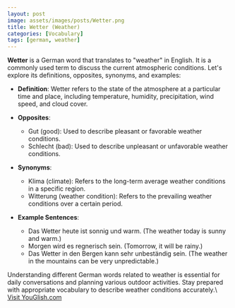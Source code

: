 ```yaml
---
layout: post
image: assets/images/posts/Wetter.png
title: Wetter (Weather)
categories: [Vocabulary]
tags: [german, weather]
---
```


**Wetter** is a German word that translates to "weather" in English. It is a commonly used term to discuss the current atmospheric conditions. Let's explore its definitions, opposites, synonyms, and examples:

- **Definition**: Wetter refers to the state of the atmosphere at a particular time and place, including temperature, humidity, precipitation, wind speed, and cloud cover.

- **Opposites**: 
  - Gut (good): Used to describe pleasant or favorable weather conditions.
  - Schlecht (bad): Used to describe unpleasant or unfavorable weather conditions.

- **Synonyms**: 
  - Klima (climate): Refers to the long-term average weather conditions in a specific region.
  - Witterung (weather condition): Refers to the prevailing weather conditions over a certain period.

- **Example Sentences**:
  - Das Wetter heute ist sonnig und warm. (The weather today is sunny and warm.)
  - Morgen wird es regnerisch sein. (Tomorrow, it will be rainy.)
  - Das Wetter in den Bergen kann sehr unbeständig sein. (The weather in the mountains can be very unpredictable.)

Understanding different German words related to weather is essential for daily conversations and planning various outdoor activities. Stay prepared with appropriate vocabulary to describe weather conditions accurately.\ <a id="yg-widget-0" class="youglish-widget" data-query="Wetter" data-lang="german" data-components="8412" data-auto-start="0" data-bkg-color="theme_light" data-title="How%20to%20pronounce%20Wetter%20in%20German"  rel="nofollow" href="https://youglish.com">Visit YouGlish.com</a><script async src="https://youglish.com/public/emb/widget.js" charset="utf-8"></script>